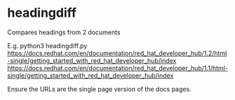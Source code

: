 # headingdiff
Compares headings from 2 documents

E.g.
python3 headingdiff.py https://docs.redhat.com/en/documentation/red_hat_developer_hub/1.2/html-single/getting_started_with_red_hat_developer_hub/index https://docs.redhat.com/en/documentation/red_hat_developer_hub/1.1/html-single/getting_started_with_red_hat_developer_hub/index

Ensure the URLs are the single page version of the docs pages.
